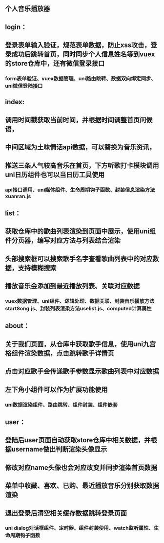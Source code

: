 ## 个人音乐播放器
## login：
## 登录表单输入验证，规范表单数据，防止xss攻击，登录成功后跳转首页，同时同步个人信息姓名等到vuex的store仓库中，还有微信登录接口
### form表单验证、vuex数据管理、uni路由跳转、数据双向绑定同步、uni微信登陆接口

## index:
## 调用时间戳获取当前时间，并根据时间调整首页问候语，
## 中间区域为土味情话api数据，可以替换为音乐资讯，
## 推送三条人气较高音乐在首页，下方听歌打卡模块调用uni日历组件也可以当日历工具使用
### api接口调用、uni媒体组件、生命周期钩子函数、封装信息渲染方法xuanran.js

## list：
## 获取仓库中的歌曲列表渲染到页面中展示，使用uni组件分页器，编写对应方法与列表结合渲染
## 头部搜索框可以搜索歌手名字查看歌曲列表中的对应数据，支持模糊搜索
## 播放音乐会添加到最近播放列表、关联对应数据
### vuex数据管理、uni组件、逻辑处理、数据关联、封装音乐播放方法startSong.js、封装列表渲染方法uselist.js、computed计算属性

## about：
## 关于我们页面，从仓库中获取歌手信息，使用uni九宫格组件渲染数据，点击跳转歌手详情页
## 点击对应歌手会传递歌手参数显示歌曲列表中对应数据
## 左下角小组件可以作为扩展功能使用
### uni数据渲染组件、路由跳转、组件封装、组件嵌套

## user：
## 登陆后user页面自动获取store仓库中相关数据，并根据username做出判断渲染头像显示
## 修改对应name头像也会对应改变并同步渲染首页数据
## 菜单中收藏、喜欢、已购、最近播放音乐分别获取数据渲染
## 退出登录后清空相关缓存数据跳转登录页面
### uni dialog对话框组件、定时器、组件封装使用、watch监听属性、生命周期钩子函数